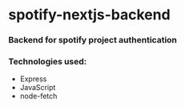 # spotify-nextjs-backend

### Backend for spotify project authentication

### Technologies used:
- Express
- JavaScript
- node-fetch
